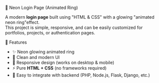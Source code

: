 🌌 Neon Login Page (Animated Ring)

A modern **login page** built using "HTML & CSS" with a glowing "animated neon ring"effect.  
This project is simple, responsive, and can be easily customized for portfolios, projects, or authentication pages.

🚀 Features
- ✨ Neon glowing animated ring  
- 🎨 Clean and modern UI  
- 📱 Responsive design (works on desktop & mobile)  
- ⚡ Pure **HTML + CSS** (no frameworks required)  
- 🧩 Easy to integrate with backend (PHP, Node.js, Flask, Django, etc.)  
